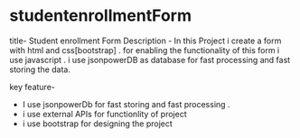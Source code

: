 # studentenrollmentForm
title- Student enrollment Form
Description - In this Project i create a form with html and css[bootstrap] . for enabling the functionality of this form i use javascript . i use jsonpowerDB as database for fast processing and fast storing the data.

key feature-
- I use jsonpowerDb for fast storing and fast processing .
- i use external APIs for functionlity of project
- i use bootstrap for designing the project
